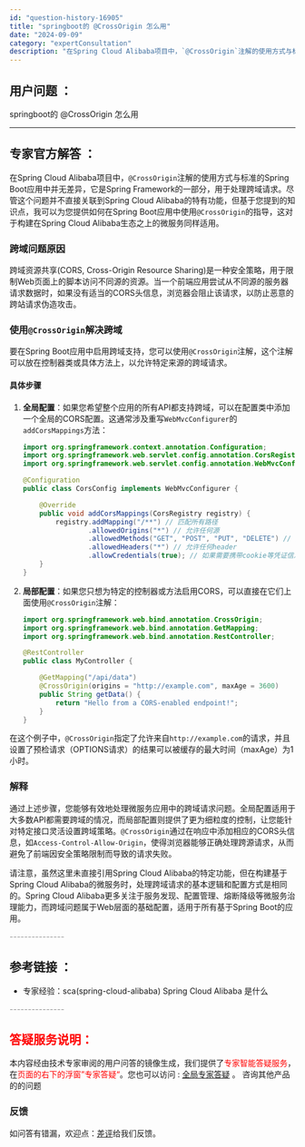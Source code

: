 ```yaml
---
id: "question-history-16905"
title: "springboot的 @CrossOrigin 怎么用"
date: "2024-09-09"
category: "expertConsultation"
description: "在Spring Cloud Alibaba项目中，`@CrossOrigin`注解的使用方式与标准的Spring Boot应用中并无差异，它是Spring Framework的一部分，用于处理跨域请求。尽管这个问题并不直接关联到Spring Cloud Alibaba的特有功能，但基于您提到的知识点"
---
```


## 用户问题 ： 
 springboot的 @CrossOrigin 怎么用  

---------------
## 专家官方解答 ：

在Spring Cloud Alibaba项目中，`@CrossOrigin`注解的使用方式与标准的Spring Boot应用中并无差异，它是Spring Framework的一部分，用于处理跨域请求。尽管这个问题并不直接关联到Spring Cloud Alibaba的特有功能，但基于您提到的知识点，我可以为您提供如何在Spring Boot应用中使用`@CrossOrigin`的指导，这对于构建在Spring Cloud Alibaba生态之上的微服务同样适用。

### 跨域问题原因
跨域资源共享(CORS, Cross-Origin Resource Sharing)是一种安全策略，用于限制Web页面上的脚本访问不同源的资源。当一个前端应用尝试从不同源的服务器请求数据时，如果没有适当的CORS头信息，浏览器会阻止该请求，以防止恶意的跨站请求伪造攻击。

### 使用`@CrossOrigin`解决跨域
要在Spring Boot应用中启用跨域支持，您可以使用`@CrossOrigin`注解，这个注解可以放在控制器类或具体方法上，以允许特定来源的跨域请求。

#### 具体步骤
1. **全局配置**：如果您希望整个应用的所有API都支持跨域，可以在配置类中添加一个全局的CORS配置。这通常涉及重写`WebMvcConfigurer`的`addCorsMappings`方法：

    ```java
    import org.springframework.context.annotation.Configuration;
    import org.springframework.web.servlet.config.annotation.CorsRegistry;
    import org.springframework.web.servlet.config.annotation.WebMvcConfigurer;

    @Configuration
    public class CorsConfig implements WebMvcConfigurer {

        @Override
        public void addCorsMappings(CorsRegistry registry) {
            registry.addMapping("/**") // 匹配所有路径
                    .allowedOrigins("*") // 允许任何源
                    .allowedMethods("GET", "POST", "PUT", "DELETE") // 允许的方法
                    .allowedHeaders("*") // 允许任何header
                    .allowCredentials(true); // 如果需要携带cookie等凭证信息，设为true
        }
    }
    ```

2. **局部配置**：如果您只想为特定的控制器或方法启用CORS，可以直接在它们上面使用`@CrossOrigin`注解：

    ```java
    import org.springframework.web.bind.annotation.CrossOrigin;
    import org.springframework.web.bind.annotation.GetMapping;
    import org.springframework.web.bind.annotation.RestController;

    @RestController
    public class MyController {

        @GetMapping("/api/data")
        @CrossOrigin(origins = "http://example.com", maxAge = 3600)
        public String getData() {
            return "Hello from a CORS-enabled endpoint!";
        }
    }
    ```

在这个例子中，`@CrossOrigin`指定了允许来自`http://example.com`的请求，并且设置了预检请求（OPTIONS请求）的结果可以被缓存的最大时间（maxAge）为1小时。

### 解释
通过上述步骤，您能够有效地处理微服务应用中的跨域请求问题。全局配置适用于大多数API都需要跨域的情况，而局部配置则提供了更为细粒度的控制，让您能针对特定接口灵活设置跨域策略。`@CrossOrigin`通过在响应中添加相应的CORS头信息，如`Access-Control-Allow-Origin`，使得浏览器能够正确处理跨源请求，从而避免了前端因安全策略限制而导致的请求失败。

请注意，虽然这里未直接引用Spring Cloud Alibaba的特定功能，但在构建基于Spring Cloud Alibaba的微服务时，处理跨域请求的基本逻辑和配置方式是相同的。Spring Cloud Alibaba更多关注于服务发现、配置管理、熔断降级等微服务治理能力，而跨域问题属于Web层面的基础配置，适用于所有基于Spring Boot的应用。


<font color="#949494">---------------</font> 


## 参考链接 ：

* 专家经验：sca(spring-cloud-alibaba) Spring Cloud Alibaba 是什么 


 <font color="#949494">---------------</font> 
 


## <font color="#FF0000">答疑服务说明：</font> 

本内容经由技术专家审阅的用户问答的镜像生成，我们提供了<font color="#FF0000">专家智能答疑服务</font>，在<font color="#FF0000">页面的右下的浮窗”专家答疑“</font>。您也可以访问 : [全局专家答疑](https://answer.opensource.alibaba.com/docs/intro) 。 咨询其他产品的的问题

### 反馈
如问答有错漏，欢迎点：[差评](https://ai.nacos.io/user/feedbackByEnhancerGradePOJOID?enhancerGradePOJOId=16919)给我们反馈。
